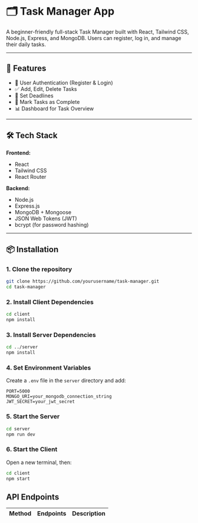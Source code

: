 # 🗂️ Task Manager App

A beginner-friendly full-stack Task Manager built with React, Tailwind CSS, Node.js, Express, and MongoDB. Users can register, log in, and manage their daily tasks.

---

## 🚀 Features

- 🔐 User Authentication (Register & Login)
- ✅ Add, Edit, Delete Tasks
- 📅 Set Deadlines
- 🎯 Mark Tasks as Complete
- 📊 Dashboard for Task Overview

---

## 🛠 Tech Stack

**Frontend:**
- React
- Tailwind CSS
- React Router

**Backend:**
- Node.js
- Express.js
- MongoDB + Mongoose
- JSON Web Tokens (JWT)
- bcrypt (for password hashing)

---

## 📦 Installation

### 1. Clone the repository

```bash
git clone https://github.com/yourusername/task-manager.git
cd task-manager
```

### 2. Install Client Dependencies

```bash
cd client
npm install
```

### 3. Install Server Dependencies

```bash
cd ../server
npm install
```

### 4. Set Environment Variables

Create a `.env` file in the `server` directory and add:

```env
PORT=5000
MONGO_URI=your_mongodb_connection_string
JWT_SECRET=your_jwt_secret
```

### 5. Start the Server

```bash
cd server
npm run dev
```

### 6. Start the Client

Open a new terminal, then:

```bash
cd client
npm start
```

## API Endpoints
| Method |  Endpoints | Description |
|--------|------------|-------------|



